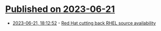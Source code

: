 # [Published on 2023-06-21](index.md)

* [2023-06-21, 18:12:52](https://lobste.rs/s/a0mucw/red_hat_cutting_back_rhel_source) - [Red Hat cutting back RHEL source availability](https://lwn.net/Articles/935592/)
